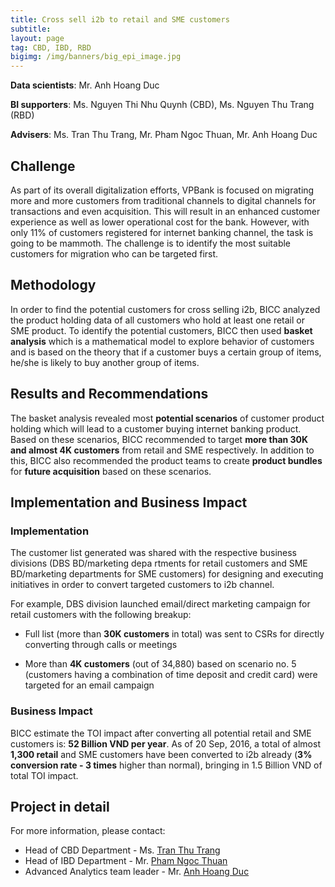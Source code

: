 ```yaml
---
title: Cross sell i2b to retail and SME customers
subtitle: 
layout: page
tag: CBD, IBD, RBD
bigimg: /img/banners/big_epi_image.jpg
---
```


**Data scientists**: Mr. Anh Hoang Duc

**BI supporters**: Ms. Nguyen Thi Nhu Quynh (CBD), Ms. Nguyen Thu Trang (RBD)

**Advisers**: Ms. Tran Thu Trang, Mr. Pham Ngoc Thuan, Mr. Anh Hoang Duc

## Challenge 

  As part of its overall digitalization efforts, VPBank is focused on migrating more and more customers from traditional channels to 
  digital channels for transactions and even acquisition. 
  This will result in an enhanced customer experience as well as lower operational cost for the bank. However, 
  with only 11% of customers registered for internet banking channel, the task is going to be mammoth. 
  The challenge is to identify the most suitable customers for migration who can be targeted first.
  
## Methodology

  In order to find the potential customers for cross selling i2b, BICC analyzed the product holding data of all customers who hold at least one retail or SME product. 
  To identify the potential customers, BICC then used **basket analysis** which is
  a mathematical model to explore behavior of customers and is based on the theory that if a customer buys a certain group of items, he/she is likely to buy another group of items.
  
## Results and Recommendations

The basket analysis revealed most **potential scenarios** of customer product holding which will lead to a customer buying internet banking product. 
Based on these scenarios, BICC recommended to target **more than 30K and almost 4K customers** from retail and SME respectively. 
In addition to this, BICC also recommended the product teams to create **product bundles** for **future acquisition** based on these scenarios. 

## Implementation and Business Impact

### Implementation

  The  customer list generated was shared with the respective business divisions (DBS BD/marketing depa	rtments for retail customers and SME BD/marketing departments for SME customers) for designing and executing initiatives in order to convert targeted customers to i2b channel.
  
  For example, DBS division launched email/direct marketing campaign for retail customers with the following breakup:
  
* Full list (more than **30K customers** in total) was sent to CSRs for directly converting through calls or meetings 

* More than **4K customers** (out of 34,880) based on scenario no. 5 (customers having a combination of time deposit and credit card) were targeted for an email campaign

### Business Impact

BICC estimate the TOI impact after converting all potential retail and SME customers is: **52 Billion VND per year**. 
As of 20 Sep, 2016, a total of almost **1,300 retail** and SME customers have been converted to i2b already (**3% conversion rate - 3 times** higher than normal), 
bringing in 1.5 Billion VND of total TOI impact.

## Project in detail

For more information, please contact:

- Head of CBD Department - Ms. [Tran Thu Trang](trangtt6@vpbank.com.vn)
- Head of IBD Department - Mr. [Pham Ngoc Thuan](thuanpn4@vpbank.com.vn)
- Advanced Analytics team leader - Mr. [Anh Hoang Duc](anhhd3@vpbank.com.vn)




